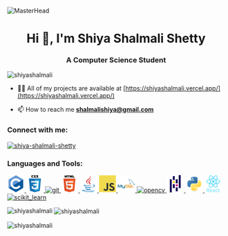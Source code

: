 ![MasterHead](https://camo.githubusercontent.com/25ece8b1c1a85032a0a3aab7ec3b24993f7e17096fb5761022fbdea28fc0ebd7/68747470733a2f2f74682e62696e672e636f6d2f74682f69642f522e32353433343130636264303434653939336537353266616435653639623133373f72696b3d674b6b5145364e39656970397767267069643d496d6752617726723d30)
<h1 align="center">Hi 👋, I'm Shiya Shalmali Shetty</h1>
<h3 align="center">A Computer Science Student</h3>

<p align="left"> <img src="https://komarev.com/ghpvc/?username=shiyashalmali&label=Profile%20views&color=0e75b6&style=flat" alt="shiyashalmali" /> </p>

- 👨‍💻 All of my projects are available at [https://shiyashalmali.vercel.app/](https://shiyashalmali.vercel.app/)

- 📫 How to reach me **shalmalishiya@gmail.com**

<h3 align="left">Connect with me:</h3>
<p align="left">
<a href="https://linkedin.com/in/shiya-shalmali-shetty" target="blank"><img align="center" src="https://raw.githubusercontent.com/rahuldkjain/github-profile-readme-generator/master/src/images/icons/Social/linked-in-alt.svg" alt="shiya-shalmali-shetty" height="30" width="40" /></a>
</p>

<h3 align="left">Languages and Tools:</h3>
<p align="left"> <a href="https://www.cprogramming.com/" target="_blank" rel="noreferrer"> <img src="https://raw.githubusercontent.com/devicons/devicon/master/icons/c/c-original.svg" alt="c" width="40" height="40"/> </a> <a href="https://www.w3schools.com/css/" target="_blank" rel="noreferrer"> <img src="https://raw.githubusercontent.com/devicons/devicon/master/icons/css3/css3-original-wordmark.svg" alt="css3" width="40" height="40"/> </a> <a href="https://git-scm.com/" target="_blank" rel="noreferrer"> <img src="https://www.vectorlogo.zone/logos/git-scm/git-scm-icon.svg" alt="git" width="40" height="40"/> </a> <a href="https://www.w3.org/html/" target="_blank" rel="noreferrer"> <img src="https://raw.githubusercontent.com/devicons/devicon/master/icons/html5/html5-original-wordmark.svg" alt="html5" width="40" height="40"/> </a> <a href="https://www.java.com" target="_blank" rel="noreferrer"> <img src="https://raw.githubusercontent.com/devicons/devicon/master/icons/java/java-original.svg" alt="java" width="40" height="40"/> </a> <a href="https://developer.mozilla.org/en-US/docs/Web/JavaScript" target="_blank" rel="noreferrer"> <img src="https://raw.githubusercontent.com/devicons/devicon/master/icons/javascript/javascript-original.svg" alt="javascript" width="40" height="40"/> </a> <a href="https://www.mysql.com/" target="_blank" rel="noreferrer"> <img src="https://raw.githubusercontent.com/devicons/devicon/master/icons/mysql/mysql-original-wordmark.svg" alt="mysql" width="40" height="40"/> </a> <a href="https://opencv.org/" target="_blank" rel="noreferrer"> <img src="https://www.vectorlogo.zone/logos/opencv/opencv-icon.svg" alt="opencv" width="40" height="40"/> </a> <a href="https://pandas.pydata.org/" target="_blank" rel="noreferrer"> <img src="https://raw.githubusercontent.com/devicons/devicon/2ae2a900d2f041da66e950e4d48052658d850630/icons/pandas/pandas-original.svg" alt="pandas" width="40" height="40"/> </a> <a href="https://www.python.org" target="_blank" rel="noreferrer"> <img src="https://raw.githubusercontent.com/devicons/devicon/master/icons/python/python-original.svg" alt="python" width="40" height="40"/> </a> <a href="https://reactjs.org/" target="_blank" rel="noreferrer"> <img src="https://raw.githubusercontent.com/devicons/devicon/master/icons/react/react-original-wordmark.svg" alt="react" width="40" height="40"/> </a> <a href="https://scikit-learn.org/" target="_blank" rel="noreferrer"> <img src="https://upload.wikimedia.org/wikipedia/commons/0/05/Scikit_learn_logo_small.svg" alt="scikit_learn" width="40" height="40"/> </a> </p>

<p><img align="left" src="https://github-readme-stats.vercel.app/api/top-langs?username=shiyashalmali&show_icons=true&locale=en&layout=compact" alt="shiyashalmali" /></p>

<p>&nbsp;<img align="center" src="https://github-readme-stats.vercel.app/api?username=shiyashalmali&show_icons=true&locale=en" alt="shiyashalmali" /></p>

<p><img align="center" src="https://github-readme-streak-stats.herokuapp.com/?user=shiyashalmali&" alt="shiyashalmali" /></p>

